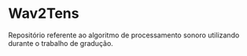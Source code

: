 # Wav2Tens
Repositório referente ao algoritmo de processamento sonoro utilizando durante o trabalho de gradução.
